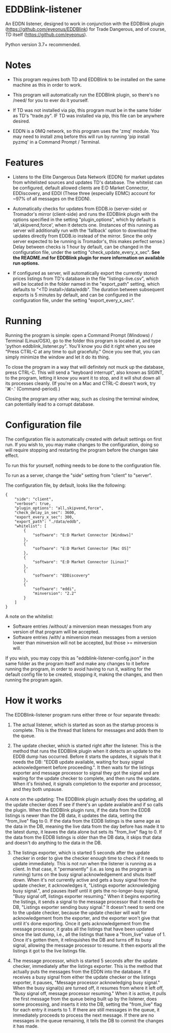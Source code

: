 # EDDBlink-listener
An EDDN listener, designed to work in conjunction with the EDDBlink plugin (https://github.com/eyeonus/EDDBlink) for Trade Dangerous, and of course, TD itself (https://github.com/eyeonus).

Python version 3.7+ recommended.

# Notes
- This program requires both TD and EDDBlink to be installed on the same machine as this in order to work.

- This program will automatically run the EDDBlink plugin, so there's no /need/ for you to ever do it yourself.

- If TD was not installed via pip, this program must be in the same folder as TD's "trade.py". IF TD was installed via pip, this file can be anywhere desired.

- EDDN is a 0MQ network, so this program uses the 'zmq' module. You may need to install zmq before this will run by running 'pip install pyzmq' in a Command Prompt / Terminal.

# Features
- Listens to the Elite Dangerous Data Network (EDDN) for market updates from whitelisted sources and updates TD's database. The whitelist can be configured, default allowed clients are E:D Market Connector, EDDiscovery, and EDDI (These three (especially EDMC)  account for ~97% of all messages on the EDDN).

- Automatically checks for updates from EDDB.io (server-side) or Tromador's mirror (client-side) and runs the EDDBlink plugin with the options specified in the setting "plugin_options", which by default is 'all,skipvend,force', when it detects one. (Instances of this running as server will additionally run with the 'fallback' option to download the updates directly from EDDB.io instead of the mirror. Since the only server expected to be running is Tromador's, this makes perfect sense.) Delay between checks is 1 hour by default, can be changed in the configuration file, under the setting "check_update_every_x_sec". **See the README.md for EDDBlink plugin for more information on available run options.**

- If configured as server, will automatically export the currently stored prices listings from TD's database in the file "listings-live.csv", which will be located in the folder named in the "export_path" setting, which defaults to "\<TD install\>/data/eddb". The duration between subsequent exports is 5 minutes by default, and can be configured in the configuration file, under the setting "export_every_x_sec".

# Running
Running the program is simple: open a Command Prompt (Windows) / Terminal (Linux/OSX), go to the folder this program is located at, and type 'python eddblink_listener.py". You'll know you did it right when you see "Press CTRL-C at any time to quit gracefully." Once you see that, you can simply minimize the window and let it do its thing.

To close the program in a way that will definitely not muck up the database, press CTRL-C. This will send a "keyboard interrupt", also known as SIGINT, to the program, letting it know you want it to stop, and it will shut down all its processes cleanly.
(If you're on a Mac and CTRL-C doesn't work, try '⌘-.' (Command-period).)

Closing the program any other way, such as closing the terminal window, can potentially lead to a corrupt database.

# Configuration file
The configuration file is automatically created with default settings on first run. If you wish to, you may make changes to the configuration, doing so will require stopping and restarting the program before the changes take effect.

To run this for yourself, nothing needs to be done to the configuration file.

To run as a server, change the "side" setting from "client" to "server".

The configuration file, by default, looks like the following:

```
{
    "side": "client",
    "verbose": true,
    "plugin_options": "all,skipvend,force",
    "check_delay_in_sec": 3600,
    "export_every_x_sec": 300,
    "export_path": "./data/eddb",
    "whitelist": [
        {
            "software": "E:D Market Connector [Windows]"
        },
        {
            "software": "E:D Market Connector [Mac OS]"
        },
        {
            "software": "E:D Market Connector [Linux]"
        },
        {
            "software": "EDDiscovery"
        },
        {
            "software": "eddi",
            "minversion": "2.2"
        }
    ]
}
```
A note on the whitelist:
- Software entries /without/ a minversion mean messages from any version of that program will be accepted.
- Software entries /with/ a minversion mean messages from a version lower than minversion will not be accepted, but those >= minversion will.

If you wish, you may copy this as "eddblink-listener-config.json" in the same folder as the program itself and make any changes to it before running the program, in order to avoid having to run it, waiting for the default config file to be created, stopping it, making the changes, and then running the program again.

# How it works

The EDDBlink-listener program runs either three or four separate threads:
1) The actual listener, which is started as soon as the startup process is complete.
This is the thread that listens for messages and adds them to the queue.

2) The update checker, which is started right after the listener.
This is the method that runs the EDDBlink plugin when it detects an update to the EDDB dump has occurred.
Before it starts the updates, it signals that it needs the DB: "EDDB update available, waiting for busy signal acknowledgement before proceeding.".
It then waits for the listings exporter and message processor to signal they got the signal and are waiting for the update checker to complete, and then runs the update.
When it's finished, it signals completion to the exporter and processor, and they both unpause.

A note on the updating:
The EDDBlink plugin actually does the updating, all the update checker does if see if there's an update available and if so calls the plugin.
When the EDDBlink plugin runs, if the data from the EDDB listings is newer than the DB data, it updates the data, setting the "from_live" flag to 0.
If the data from the EDDB listings is the same age as the data in the DB, meaning the live data from the day before has made it to the latest dump, it leaves the data alone but sets its "from_live" flag to 0.
If the data from the EDDB listings is older than the DB data, it skips that data and doesn't do anything to the data in the DB.

3) The listings exporter, which is started 5 seconds after the update checker in order to give the checker enough time to check if it needs to update immediately.
This is not run when the listener is running as a client. In that case, it "permanently" (i.e. as long as the program is running) turns on the busy signal acknowledgement and shuts itself down.
When it's not currently active and gets a busy signal from the update checker, it acknowledges it, "Listings exporter acknowledging busy signal.", and pauses itself until it gets the no-longer-busy signal, "Busy signal off, listings exporter resuming."
When it begins exporting the listings, it sends a signal to the message processor that it needs the DB, "Listings exporter sending busy signal."
It doesn't need to send one to the update checker, because the update checker will wait for acknowledgement from the exporter, and the exporter won't give that until it's done exporting.
Once it gets acknowledgement from the message processor, it grabs all the listings that have been updated since the last dump, i.e., all the listings that have a "from_live" value of 1.
Once it's gotten them, it relinquishes the DB and turns off its busy signal, allowing the message processor to resume.
It then exports all the listings it got to the live listings file.

4) The message processor, which is started 5 seconds after the update checker, immediately after the listings exporter.
This is the method that actually puts the messages from the EDDN into the database.
If it receives a busy signal from either the update checker or the listings exporter, it pauses, "Message processor acknowledging busy signal."
When the busy signal(s) are turned off, it resumes from where it left off, "Busy signal off, message processor resuming."
When it is active, it pulls the first message from the queue being built up by the listener, does some processing, and inserts it into the DB, setting the "from_live" flag for each entry it inserts to 1.
If there are still messages in the queue, it immediately proceeds to process the next message.
If there are no messages in the queue remaining, it tells the DB to commit the changes it has made.

